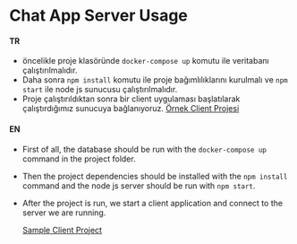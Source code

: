 # Chat App Server Usage

#### TR
- öncelikle proje klasöründe `docker-compose up` komutu ile veritabanı çalıştırılmalıdır.
- Daha sonra `npm install` komutu ile proje bağımlılıklarını kurulmalı ve `npm start` ile node js sunucusu çalıştırılmalıdır.
- Proje çalıştırıldıktan sonra bir client uygulaması başlatılarak çalıştırdığımız sunucuya bağlanıyoruz.
  [Örnek Client Projesi](https://github.com/bekirgol/Chat-App-Client) 

#### EN
- First of all, the database should be run with the `docker-compose up` command in the project folder.
- Then the project dependencies should be installed with the `npm install` command and the node js server should be run with `npm start`.
- After the project is run, we start a client application and connect to the server we are running.

  [Sample Client Project](https://github.com/bekirgol/Chat-App-Client)
